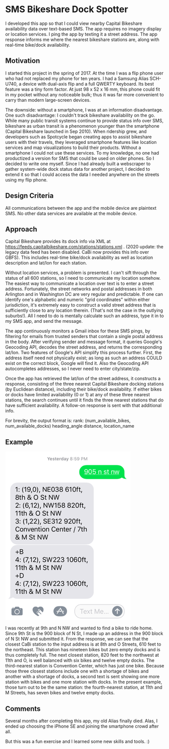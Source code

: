 # SMS Bikeshare Dock Spotter

I developed this app so that I could view nearby Capital Bikeshare availability data over text-based SMS. The app requires no imagery display or location services. I ping the app by texting it a street address. The app response informs me where the nearest bikeshare stations are, along with real-time bike/dock availability.

## Motivation

I started this project in the spring of 2017. At the time I was a flip phone user who had not replaced my phone for ten years. I had a Samsung Alias SCH-U740, a device with dual-axis flip and a full QWERTY keyboard. Its best feature was a tiny form factor. At just 98 x 52 x 16 mm, this phone could fit in my pocket without any noticeable bulk; thus it was far more convenient to carry than modern large-screen devices.

The downside: without a smartphone, I was at an information disadvantage. One such disadvantage: I couldn't track bikeshare availability on the go. While many public transit systems continue to provide status info over SMS, bikeshare as urban transit is a phenomenon younger than the smartphone (Capital Bikeshare launched in Sep 2010). When ridership grew, and developers such as Spotcycle began creating apps to assist bikeshare users with their travels, they leveraged smartphone features like location services and map visualizations to build their products. Without a smartphone I could not use these services. To my knowledge, no one had productized a version for SMS that could be used on older phones. So I decided to write one myself. Since I had already built a webscraper to gather system-wide dock status data for another project, I decided to extend it so that I could access the data I needed anywhere on the streets using my flip phone.

## Design Criteria

All communications between the app and the mobile device are plaintext SMS. No other data services are available at the mobile device.


## Approach

Capital Bikeshare provides its dock info via XML at https://feeds.capitalbikeshare.com/stations/stations.xml . (2020 update: the legacy data feed has been disabled. CaBi now provides this info over GBFS). This includes real-time bike/dock availability as well as location description and lat/lon for each station.

Without location services, a problem is presented. I can't sift through the status of all 600 stations, so I need to communicate my location somehow. The easiest way to communicate a location over text is to enter a street address. Fortunately, the street networks and postal addresses in both Arlington and in Washington DC are very regular and predictable. If one can identify one's alphabetic and numeric "grid coordinates" within either jurisdiction, it's extremely easy to construct a valid street address that is sufficiently close to any location therein. (That's not the case in the outlying suburbs!). All I need to do is mentally calculate such an address, type it in to my SMS app, and send the message.

The app continuously monitors a Gmail inbox for these SMS pings, by filtering for emails from trusted senders that contain a single postal address in the body. After verifying sender and message format, it queries Google's Geocoding API, decodes the street address, and returns the corresponding lat/lon. Two features of Google's API simplify this process further. First, the address itself need not physically exist; as long as such an address COULD exist on the correct block, Google will find it. Also the Geocoding API autocompletes addresses, so I never need to enter city/state/zip. 

Once the app has retrieved the lat/lon of the street address, it constructs a response, consisting of the three nearest Capital Bikeshare docking stations (by Euclidean distance), including their bike/dock availability. If either bikes or docks have limited availability (0 or 1) at any of these three nearest stations, the search continues until it finds the three nearest stations that do have sufficient availability. A follow-on response is sent with that additional info.

For brevity, the output format is:
rank: (num_available_bikes, num_available_docks) heading_angle distance, location_name

## Example

![screenshot](screenshot_SMS_Bikeshare_App.png?raw=true)

I was recently at 9th and N NW and wanted to find a bike to ride home. Since 9th St is the 900 block of N St, I made up an address in the 900 block of N St NW and submitted it. From the response, we can see that the closest CaBi station to the input address is at 8th and O Streets, 610 feet to the northeast. This station has nineteen bikes but zero empty docks and is thus completely full. The next closest station, 820 feet to the northwest at 11th and O, is well balanced with six bikes and twelve empty docks. The third-nearest station is Convention Center, which has just one bike. Because those three closest stations include one with a shortage of bikes and another with a shortage of docks, a second text is sent showing one more station with bikes and one more station with docks. In the present example, those turn out to be the same station: the fourth-nearest station, at 11th and M Streets, has seven bikes and twelve empty docks.



## Comments

Several months after completing this app, my old Alias finally died. Alas, I ended up choosing the iPhone SE and joining the smartphone crowd after all.

But this was a fun exercise and I learned some new skills and tools. :)
